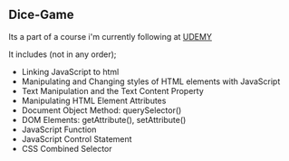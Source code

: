 ## Dice-Game

Its a part of a course i'm currently following at [UDEMY](https://www.udemy.com/course/the-complete-web-development-bootcamp/)

It includes (not in any order);

- Linking JavaScript to html
- Manipulating and Changing styles of HTML elements with JavaScript
- Text Manipulation and the Text Content Property
- Manipulating HTML Element Attributes
- Document Object Method: querySelector()
- DOM Elements: getAttribute(), setAttribute()
- JavaScript Function
- JavaScript Control Statement
- CSS Combined Selector
